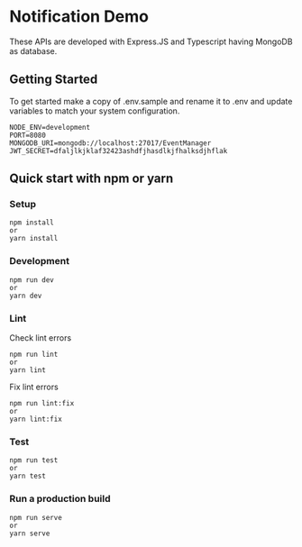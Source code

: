 # Notification Demo

These APIs are developed with Express.JS and Typescript having MongoDB as database.

## Getting Started

To get started make a copy of .env.sample and rename it to .env and update variables to match your system configuration.

```
NODE_ENV=development
PORT=8080
MONGODB_URI=mongodb://localhost:27017/EventManager
JWT_SECRET=dfaljlkjklaf32423ashdfjhasdlkjfhalksdjhflak
```

## Quick start with npm or yarn

### Setup

```
npm install
or
yarn install
```

### Development

```
npm run dev
or
yarn dev
```

### Lint

Check lint errors

```
npm run lint
or
yarn lint
```

Fix lint errors

```
npm run lint:fix
or
yarn lint:fix
```

### Test

```
npm run test
or
yarn test
```

### Run a production build

```
npm run serve
or
yarn serve
```
